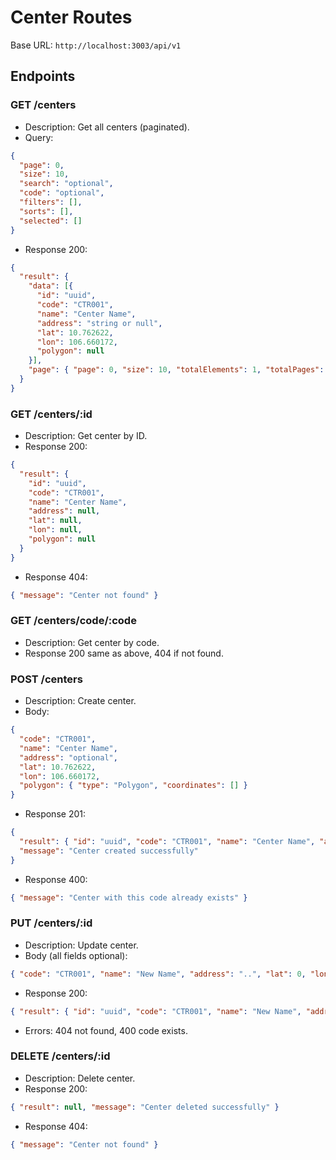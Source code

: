 # Center Routes

Base URL: `http://localhost:3003/api/v1`

## Endpoints

### GET /centers
- Description: Get all centers (paginated).
- Query:
```json
{
  "page": 0,
  "size": 10,
  "search": "optional",
  "code": "optional",
  "filters": [],
  "sorts": [],
  "selected": []
}
```
- Response 200:
```json
{
  "result": {
    "data": [{
      "id": "uuid",
      "code": "CTR001",
      "name": "Center Name",
      "address": "string or null",
      "lat": 10.762622,
      "lon": 106.660172,
      "polygon": null
    }],
    "page": { "page": 0, "size": 10, "totalElements": 1, "totalPages": 1, "filters": [], "sorts": [], "selected": [] }
  }
}
```

### GET /centers/:id
- Description: Get center by ID.
- Response 200:
```json
{
  "result": {
    "id": "uuid",
    "code": "CTR001",
    "name": "Center Name",
    "address": null,
    "lat": null,
    "lon": null,
    "polygon": null
  }
}
```
- Response 404:
```json
{ "message": "Center not found" }
```

### GET /centers/code/:code
- Description: Get center by code.
- Response 200 same as above, 404 if not found.

### POST /centers
- Description: Create center.
- Body:
```json
{
  "code": "CTR001",
  "name": "Center Name",
  "address": "optional",
  "lat": 10.762622,
  "lon": 106.660172,
  "polygon": { "type": "Polygon", "coordinates": [] }
}
```
- Response 201:
```json
{
  "result": { "id": "uuid", "code": "CTR001", "name": "Center Name", "address": "...", "lat": 10.762622, "lon": 106.660172, "polygon": null },
  "message": "Center created successfully"
}
```
- Response 400:
```json
{ "message": "Center with this code already exists" }
```

### PUT /centers/:id
- Description: Update center.
- Body (all fields optional):
```json
{ "code": "CTR001", "name": "New Name", "address": "..", "lat": 0, "lon": 0, "polygon": null }
```
- Response 200:
```json
{ "result": { "id": "uuid", "code": "CTR001", "name": "New Name", "address": "..", "lat": 0, "lon": 0, "polygon": null }, "message": "Center updated successfully" }
```
- Errors: 404 not found, 400 code exists.

### DELETE /centers/:id
- Description: Delete center.
- Response 200:
```json
{ "result": null, "message": "Center deleted successfully" }
```
- Response 404:
```json
{ "message": "Center not found" }
```
